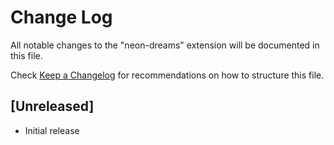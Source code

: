 # Change Log

All notable changes to the "neon-dreams" extension will be documented in this file.

Check [Keep a Changelog](http://keepachangelog.com/) for recommendations on how to structure this file.

## [Unreleased]

- Initial release
